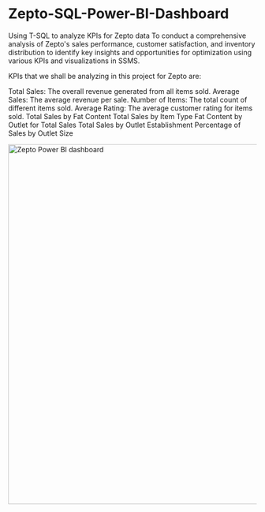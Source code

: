 # Zepto-SQL-Power-BI-Dashboard

Using T-SQL to analyze KPIs for Zepto data 
To conduct a comprehensive analysis of Zepto's sales performance, customer satisfaction, and inventory distribution to identify key insights and opportunities for optimization using various KPIs and visualizations in SSMS.

KPIs that we shall be analyzing in this project for Zepto are:

Total Sales: The overall revenue generated from all items sold.
Average Sales: The average revenue per sale.
Number of Items: The total count of different items sold.
Average Rating: The average customer rating for items sold. 
Total Sales by Fat Content
Total Sales by Item Type
Fat Content by Outlet for Total Sales
Total Sales by Outlet Establishment
Percentage of Sales by Outlet Size

<img width="1297" height="730" alt="Zepto Power BI dashboard" src="https://github.com/user-attachments/assets/62f93b59-009a-4334-a44d-efc506aad20e" />











